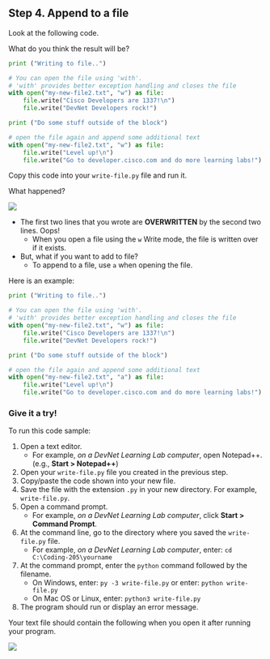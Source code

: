 ## Step 4. Append to a file
Look at the following code.

What do you think the result will be?

```python
print ("Writing to file..")

# You can open the file using 'with'.
# 'with' provides better exception handling and closes the file
with open("my-new-file2.txt", "w") as file:
    file.write("Cisco Developers are 1337!\n")
    file.write("DevNet Developers rock!")

print ("Do some stuff outside of the block")

# open the file again and append some additional text
with open("my-new-file2.txt", "w") as file:
    file.write("Level up!\n")
    file.write("Go to developer.cisco.com and do more learning labs!")

```
Copy this code into your `write-file.py` file and run it.

What happened?

![](/posts/files/coding-205-writing-file-ga/assets/images/step4a-results.jpg)

* The first two lines that you wrote are **OVERWRITTEN** by the second two lines. Oops!
    * When you open a file using the `w` Write mode, the file is written over if it exists.
* But, what if you want to add to file?
    * To append to a file, use `a` when opening the file.

Here is an example:

```python
print ("Writing to file..")

# You can open the file using 'with'.
# 'with' provides better exception handling and closes the file
with open("my-new-file2.txt", "w") as file:
    file.write("Cisco Developers are 1337!\n")
    file.write("DevNet Developers rock!")

print ("Do some stuff outside of the block")

# open the file again and append some additional text
with open("my-new-file2.txt", "a") as file:
    file.write("Level up!\n")
    file.write("Go to developer.cisco.com and do more learning labs!")
```

### Give it a try!

To run this code sample:
1. Open a text editor.
    * For example, *on a DevNet Learning Lab computer*, open Notepad++. (e.g., **Start > Notepad++**)
3. Open your `write-file.py` file you created in the previous step.
6. Copy/paste the code shown into your new file.
7. Save the file with the extension `.py` in your new directory. For example, `write-file.py`.
8. Open a command prompt.
    * For example, *on a DevNet Learning Lab computer*, click **Start > Command Prompt**.
9. At the command line, go to the directory where you saved the `write-file.py` file.
    * For example, *on a DevNet Learning Lab computer*, enter: `cd C:\Coding-205\yourname`
10. At the command prompt, enter the `python` command followed by the filename.
    * On Windows, enter: `py -3 write-file.py` or enter: `python write-file.py`
    * On Mac OS or Linux, enter: `python3 write-file.py`
11. The program should run or display an error message.

Your text file should contain the following when you open it after running your program.

![](/posts/files/coding-205-writing-file-ga/assets/images/step4-results.jpg)
